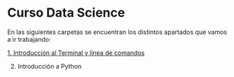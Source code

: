 # Curso Data Science

En las siguientes carpetas se encuentran los distintos apartados que vamos a ir trabajando:

  [1. Introducción al Terminal y línea de comandos](https://github.com/VegaLaguna/master-data-science/tree/master/1.%20Introducci%C3%B3n%20al%20Terminal%20y%20l%C3%ADnea%20de%20comandos) 
  
  2. Introducción a Python 
